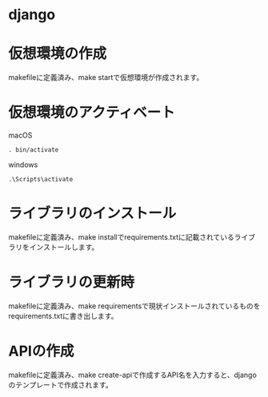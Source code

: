 # django

# 仮想環境の作成
makefileに定義済み、make startで仮想環境が作成されます。

# 仮想環境のアクティベート
macOS
```
. bin/activate
```
windows
```
.\Scripts\activate
```

# ライブラリのインストール
makefileに定義済み、make installでrequirements.txtに記載されているライブラリをインストールします。

# ライブラリの更新時
makefileに定義済み、make requirementsで現状インストールされているものをrequirements.txtに書き出します。

# APIの作成
makefileに定義済み、make create-apiで作成するAPI名を入力すると、djangoのテンプレートで作成されます。